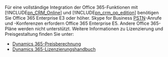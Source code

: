 Für eine vollständige Integration der Office 365-Funktionen mit [!INCLUDE[pn_CRM_Online](pn-crm-online.md)] und [!INCLUDE[pn_crm_op_edition](pn-crm-onprem.md)] benötigen Sie Office 365 Enterprise E3 oder höher. Skype for Business     [PSTN](https://support.office.com/article/What-is-PSTN-calling-3dc773b9-95e0-4448-b2f1-887c54022429)-Anrufe und -Konferenzen erfordern Office 365 Enterprise E5. Andere Office 365-Pläne werden nicht unterstützt. Weitere Informationen zu Lizenzierung und Preisgestaltung finden Sie unter:     

- [Dynamics 365-Preisberechnung](https://www.microsoft.com/dynamics365/pricing)<br>
- [Dynamics 365-Lizenzierungshandbuch](https://go.microsoft.com/fwlink/?LinkId=866544)
